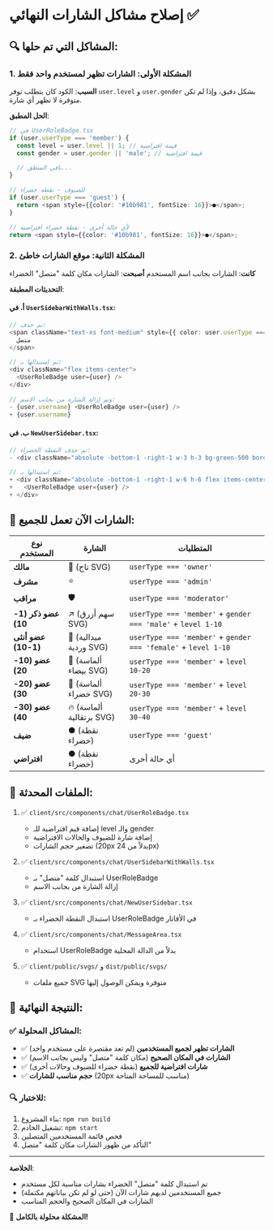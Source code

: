 # إصلاح مشاكل الشارات النهائي ✅

## 🔍 المشاكل التي تم حلها:

### 1. المشكلة الأولى: الشارات تظهر لمستخدم واحد فقط

**السبب**: الكود كان يتطلب توفر `user.level` و `user.gender` بشكل دقيق، وإذا لم تكن متوفرة لا تظهر أي شارة.

**الحل المطبق**:

```typescript
// في UserRoleBadge.tsx
if (user.userType === 'member') {
  const level = user.level || 1; // قيمة افتراضية
  const gender = user.gender || 'male'; // قيمة افتراضية

  // باقي المنطق...
}

// للضيوف - نقطة خضراء
if (user.userType === 'guest') {
  return <span style={{color: '#10b981', fontSize: 16}}>●</span>;
}

// لأي حالة أخرى - نقطة خضراء افتراضية
return <span style={{color: '#10b981', fontSize: 16}}>●</span>;
```

### 2. المشكلة الثانية: موقع الشارات خاطئ

**كانت**: الشارات بجانب اسم المستخدم
**أصبحت**: الشارات مكان كلمة "متصل" الخضراء

**التحديثات المطبقة**:

#### أ. في `UserSidebarWithWalls.tsx`:

```typescript
// تم حذف:
<span className="text-xs font-medium" style={{ color: user.userType === 'owner' ? '#000000' : '#10B981' }}>
  متصل
</span>

// تم استبدالها بـ:
<div className="flex items-center">
  <UserRoleBadge user={user} />
</div>

// وتم إزالة الشارة من بجانب الاسم:
- {user.username} <UserRoleBadge user={user} />
+ {user.username}
```

#### ب. في `NewUserSidebar.tsx`:

```typescript
// تم حذف النقطة الخضراء:
- <div className="absolute -bottom-1 -right-1 w-3 h-3 bg-green-500 border-2 border-white rounded-full"></div>

// تم استبدالها بـ:
+ <div className="absolute -bottom-1 -right-1 w-6 h-6 flex items-center justify-center bg-white border-2 border-gray-200 rounded-full">
+   <UserRoleBadge user={user} />
+ </div>
```

## 🎨 الشارات الآن تعمل للجميع:

| نوع المستخدم        | الشارة                   | المتطلبات                                                      |
| ------------------- | ------------------------ | -------------------------------------------------------------- |
| **مالك**            | 👑 (تاج SVG)             | `userType === 'owner'`                                         |
| **مشرف**            | ⭐                       | `userType === 'admin'`                                         |
| **مراقب**           | 🛡️                       | `userType === 'moderator'`                                     |
| **عضو ذكر (1-10)**  | ↗️ (سهم أزرق SVG)        | `userType === 'member'` + `gender === 'male'` + `level 1-10`   |
| **عضو أنثى (1-10)** | 🏅 (ميدالية وردية SVG)   | `userType === 'member'` + `gender === 'female'` + `level 1-10` |
| **عضو (10-20)**     | 💎 (ألماسة بيضاء SVG)    | `userType === 'member'` + `level 10-20`                        |
| **عضو (20-30)**     | 💚 (ألماسة خضراء SVG)    | `userType === 'member'` + `level 20-30`                        |
| **عضو (30-40)**     | 🔥 (ألماسة برتقالية SVG) | `userType === 'member'` + `level 30-40`                        |
| **ضيف**             | ● (نقطة خضراء)           | `userType === 'guest'`                                         |
| **افتراضي**         | ● (نقطة خضراء)           | أي حالة أخرى                                                   |

## 📁 الملفات المحدثة:

1. ✅ `client/src/components/chat/UserRoleBadge.tsx`
   - إضافة قيم افتراضية للـ level والـ gender
   - إضافة شارة للضيوف والحالات الافتراضية
   - تصغير حجم الشارات (20px بدلاً من 24px)

2. ✅ `client/src/components/chat/UserSidebarWithWalls.tsx`
   - استبدال كلمة "متصل" بـ UserRoleBadge
   - إزالة الشارة من بجانب الاسم

3. ✅ `client/src/components/chat/NewUserSidebar.tsx`
   - استبدال النقطة الخضراء بـ UserRoleBadge في الأفاتار

4. ✅ `client/src/components/chat/MessageArea.tsx`
   - استخدام UserRoleBadge بدلاً من الدالة المحلية

5. ✅ `client/public/svgs/` و `dist/public/svgs/`
   - جميع ملفات SVG متوفرة ويمكن الوصول إليها

## 🎯 النتيجة النهائية:

### ✅ المشاكل المحلولة:

- ✅ **الشارات تظهر لجميع المستخدمين** (لم تعد مقتصرة على مستخدم واحد)
- ✅ **الشارات في المكان الصحيح** (مكان كلمة "متصل" وليس بجانب الاسم)
- ✅ **شارات افتراضية للجميع** (نقطة خضراء للضيوف وحالات أخرى)
- ✅ **حجم مناسب للشارات** (20px مناسب للمساحة المتاحة)

### 🔍 للاختبار:

1. بناء المشروع: `npm run build`
2. تشغيل الخادم: `npm start`
3. فحص قائمة المستخدمين المتصلين
4. التأكد من ظهور الشارات مكان كلمة "متصل"

---

**الخلاصة**:

- تم استبدال كلمة "متصل" الخضراء بشارات مناسبة لكل مستخدم
- جميع المستخدمين لديهم شارات الآن (حتى لو لم تكن بياناتهم مكتملة)
- الشارات في المكان الصحيح والحجم المناسب

🎉 **المشكلة محلولة بالكامل!**
